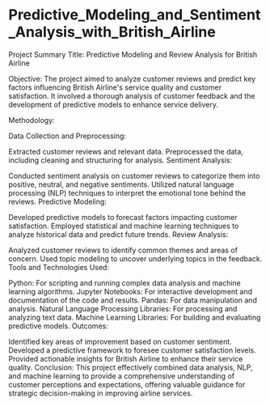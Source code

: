 # Predictive_Modeling_and_Sentiment_Analysis_with_British_Airline

Project Summary
Title: Predictive Modeling and Review Analysis for British Airline

Objective:
The project aimed to analyze customer reviews and predict key factors influencing British Airline's service quality and customer satisfaction. It involved a thorough analysis of customer feedback and the development of predictive models to enhance service delivery.

Methodology:

Data Collection and Preprocessing:

Extracted customer reviews and relevant data.
Preprocessed the data, including cleaning and structuring for analysis.
Sentiment Analysis:

Conducted sentiment analysis on customer reviews to categorize them into positive, neutral, and negative sentiments.
Utilized natural language processing (NLP) techniques to interpret the emotional tone behind the reviews.
Predictive Modeling:

Developed predictive models to forecast factors impacting customer satisfaction.
Employed statistical and machine learning techniques to analyze historical data and predict future trends.
Review Analysis:

Analyzed customer reviews to identify common themes and areas of concern.
Used topic modeling to uncover underlying topics in the feedback.
Tools and Technologies Used:

Python: For scripting and running complex data analysis and machine learning algorithms.
Jupyter Notebooks: For interactive development and documentation of the code and results.
Pandas: For data manipulation and analysis.
Natural Language Processing Libraries: For processing and analyzing text data.
Machine Learning Libraries: For building and evaluating predictive models.
Outcomes:

Identified key areas of improvement based on customer sentiment.
Developed a predictive framework to foresee customer satisfaction levels.
Provided actionable insights for British Airline to enhance their service quality.
Conclusion:
This project effectively combined data analysis, NLP, and machine learning to provide a comprehensive understanding of customer perceptions and expectations, offering valuable guidance for strategic decision-making in improving airline services. ​
